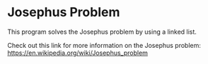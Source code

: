 # Josephus Problem

This program solves the Josephus problem by using a linked list.

Check out this link for more information on the Josephus problem: https://en.wikipedia.org/wiki/Josephus_problem
